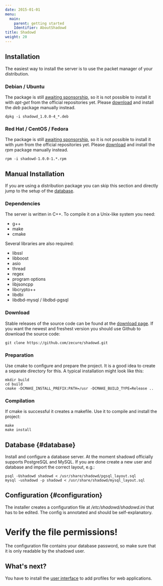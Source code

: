 ```yaml
---
date: 2015-01-01
menu:
  main:
    parent: getting started
    Identifier: AboutShadowd
title: Shadowd
weight: 20
---
```


## Installation

The easiest way to install the server is to use the packet manager of your distribution.

### Debian / Ubuntu

The package is still [awaiting sponsorship](https://bugs.debian.org/cgi-bin/bugreport.cgi?bug=776012), so it is not possible to install it with *apt-get* from the official repositories yet.
Please [download](https://shadowd.zecure.org/files/debian/) and install the *deb* package manually instead.

    dpkg -i shadowd_1.0.0-4_*.deb

### Red Hat / CentOS / Fedora

The package is still [awaiting sponsorship](https://bugzilla.redhat.com/show_bug.cgi?id=1185662), so it is not possible to install it with *yum* from the official repositories yet.
Please [download](https://shadowd.zecure.org/files/redhat/) and install the *rpm* package manually instead.

    rpm -i shadowd-1.0.0-1.*.rpm

## Manual Installation

If you are using a distribution package you can skip this section and directly jump to the setup of the [database](#database).

### Dependencies

The server is written in C++. To compile it on a Unix-like system you need:

 * g++
 * make
 * cmake

Several libraries are also required:

 * libssl
 * libboost
  * asio
  * thread
  * regex
  * program options
 * libjsoncpp
 * libcrypto++
 * libdbi
 * libdbd-mysql / libdbd-pgsql

### Download

Stable releases of the source code can be found at the [download page](/downloads/archives#shadowd).
If you want the newest and freshest version you should use Github to download the source code:

    git clone https://github.com/zecure/shadowd.git

### Preparation

Use cmake to configure and prepare the project.
It is a good idea to create a separate directory for this.
A typical installation might look like this:

    mkdir build
    cd build
    cmake -DCMAKE_INSTALL_PREFIX:PATH=/usr -DCMAKE_BUILD_TYPE=Release ..

### Compilation

If cmake is successful it creates a makefile.
Use it to compile and install the project:

    make
    make install

## Database {#database}

Install and configure a database server.
At the moment shadowd officially supports PostgreSQL and MySQL.
If you are done create a new user and database and import the correct layout, e.g.:

    psql -Ushadowd shadowd < /usr/share/shadowd/pgsql_layout.sql
    mysql -ushadowd -p shadowd < /usr/share/shadowd/mysql_layout.sql

## Configuration {#configuration}

The installer creates a configuration file at */etc/shadowd/shadowd.ini* that has to be edited.
The config is annotated and should be self-explanatory.

<div class="note warning">
<h1>Verify the file permissions!</h1>
<p>The configuration file contains your database password, so make sure that it is only readable by the shadowd user.</p>
</div>

## What's next?
You have to install the [user interface](/overview/user_interface) to add profiles for web applications.
